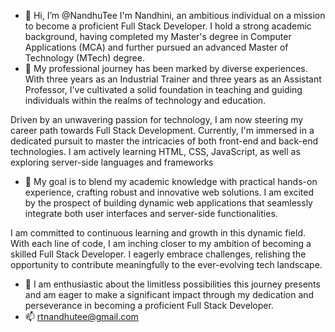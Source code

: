 - 👋 Hi, I’m @NandhuTee I'm Nandhini, an ambitious individual on a mission to become a proficient Full Stack Developer. I hold a strong academic background, having completed my Master's degree in Computer Applications (MCA) and further pursued an advanced Master of Technology (MTech) degree.
- 👀 My professional journey has been marked by diverse experiences. With three years as an Industrial Trainer and three years as an Assistant Professor, I've cultivated a solid foundation in teaching and guiding individuals within the realms of technology and education.

Driven by an unwavering passion for technology, I am now steering my career path towards Full Stack Development. Currently, I'm immersed in a dedicated pursuit to master the intricacies of both front-end and back-end technologies. I am actively learning HTML, CSS, JavaScript, as well as exploring server-side languages and frameworks
- 🌱 My goal is to blend my academic knowledge with practical hands-on experience, crafting robust and innovative web solutions. I am excited by the prospect of building dynamic web applications that seamlessly integrate both user interfaces and server-side functionalities.

I am committed to continuous learning and growth in this dynamic field. With each line of code, I am inching closer to my ambition of becoming a skilled Full Stack Developer. I eagerly embrace challenges, relishing the opportunity to contribute meaningfully to the ever-evolving tech landscape.
- 💞️ I am enthusiastic about the limitless possibilities this journey presents and am eager to make a significant impact through my dedication and perseverance in becoming a proficient Full Stack Developer.
- 📫 rtnandhutee@gmail.com

<!---
NandhuTee/NandhuTee is a ✨ special ✨ repository because its `README.md` (this file) appears on your GitHub profile.
You can click the Preview link to take a look at your changes.
--->
